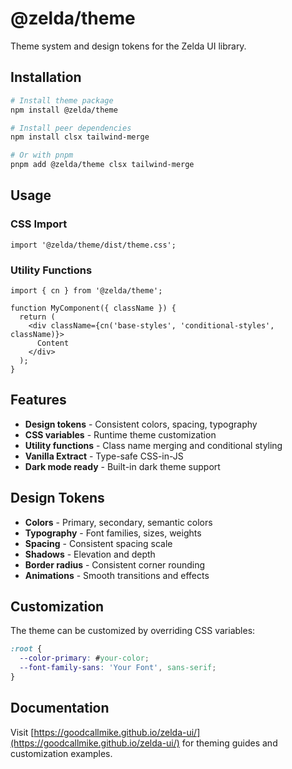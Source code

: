 # @zelda/theme

Theme system and design tokens for the Zelda UI library.

## Installation

```bash
# Install theme package
npm install @zelda/theme

# Install peer dependencies
npm install clsx tailwind-merge

# Or with pnpm
pnpm add @zelda/theme clsx tailwind-merge
```

## Usage

### CSS Import

```tsx
import '@zelda/theme/dist/theme.css';
```

### Utility Functions

```tsx
import { cn } from '@zelda/theme';

function MyComponent({ className }) {
  return (
    <div className={cn('base-styles', 'conditional-styles', className)}>
      Content
    </div>
  );
}
```

## Features

- **Design tokens** - Consistent colors, spacing, typography
- **CSS variables** - Runtime theme customization
- **Utility functions** - Class name merging and conditional styling
- **Vanilla Extract** - Type-safe CSS-in-JS
- **Dark mode ready** - Built-in dark theme support

## Design Tokens

- **Colors** - Primary, secondary, semantic colors
- **Typography** - Font families, sizes, weights
- **Spacing** - Consistent spacing scale
- **Shadows** - Elevation and depth
- **Border radius** - Consistent corner rounding
- **Animations** - Smooth transitions and effects

## Customization

The theme can be customized by overriding CSS variables:

```css
:root {
  --color-primary: #your-color;
  --font-family-sans: 'Your Font', sans-serif;
}
```

## Documentation

Visit [https://goodcallmike.github.io/zelda-ui/](https://goodcallmike.github.io/zelda-ui/) for theming guides and customization examples.